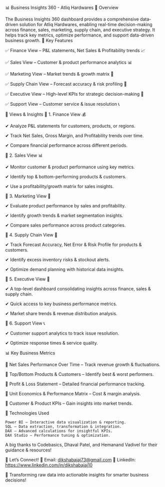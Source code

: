📊 Business Insights 360 - Atliq Hardwares
📌 Overview

The Business Insights 360 dashboard provides a comprehensive data-driven solution for Atliq Hardwares, enabling real-time decision-making across finance, sales, marketing, supply chain, and executive strategy. It helps track key metrics, optimize performance, and support data-driven business growth.
🚀 Key Features

✅ Finance View – P&L statements, Net Sales & Profitability trends 📈

✅ Sales View – Customer & product performance analytics 📊

✅ Marketing View – Market trends & growth matrix 📢

✅ Supply Chain View – Forecast accuracy & risk profiling 🚚

✅ Executive View – High-level KPIs for strategic decision-making 🏢

✅ Support View – Customer service & issue resolution 📞

📂 Views & Insights
📑 1. Finance View 💰

✔ Analyze P&L statements for customers, products, or regions.

✔ Track Net Sales, Gross Margin, and Profitability trends over time.

✔ Compare financial performance across different periods.

📑 2. Sales View 📊

✔ Monitor customer & product performance using key metrics.

✔ Identify top & bottom-performing products & customers.

✔ Use a profitability/growth matrix for sales insights.

📑 3. Marketing View 📢

✔ Evaluate product performance by sales and profitability.

✔ Identify growth trends & market segmentation insights.

✔ Compare sales performance across product categories.

📑 4. Supply Chain View 🚚

✔ Track Forecast Accuracy, Net Error & Risk Profile for products & customers.

✔ Identify excess inventory risks & stockout alerts.

✔ Optimize demand planning with historical data insights.

📑 5. Executive View 🏢

✔ A top-level dashboard consolidating insights across finance, sales & supply chain.

✔ Quick access to key business performance metrics.

✔ Market share trends & revenue distribution analysis.

📑 6. Support View 📞

✔ Customer support analytics to track issue resolution.

✔ Optimize response times & service quality.

📊 Key Business Metrics

📌 Net Sales Performance Over Time – Track revenue growth & fluctuations.

📌 Top/Bottom Products & Customers – Identify best & worst performers.

📌 Profit & Loss Statement – Detailed financial performance tracking.

📌 Unit Economics & Performance Matrix – Cost & margin analysis.

📌 Customer & Product KPIs – Gain insights into market trends.

🔧 Technologies Used

    Power BI – Interactive data visualization & reporting.
    SQL – Data extraction, transformation & integration.
    DAX – Advanced calculations for insightful KPIs.
    DAX Studio – Performance tuning & optimization.

A big thanks to Codebasics, Dhaval Patel, and Hemanand Vadivel for their guidance & resources!

📩 Let’s Connect!
📧 Email: dikshabajaj73@gmail.com
🔗 LinkedIn: https://www.linkedin.com/in/dikshabajaj10

🚀 Transforming raw data into actionable insights for smarter business decisions!
